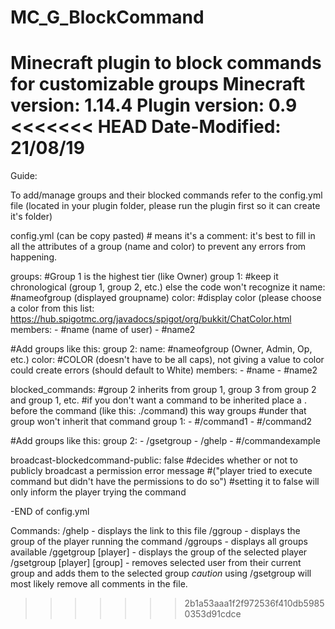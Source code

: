 # MC_G_BlockCommand
Minecraft plugin to block commands for customizable groups
Minecraft version: 1.14.4
Plugin version: 0.9
<<<<<<< HEAD
Date-Modified: 21/08/19
=======

Guide:

To add/manage groups and their blocked commands refer to the config.yml file (located in your plugin folder,
please run the plugin first so it can create it's folder)

config.yml (can be copy pasted) # means it's a comment:
it's best to fill in all the attributes of a group (name and color) to prevent any errors from happening.

groups: 
  #Group 1 is the highest tier (like Owner)
  group 1: #keep it chronological (group 1, group 2, etc.) else the code won't recognize it
    name: #nameofgroup (displayed groupname)
    color: #display color (please choose a color from this list: https://hub.spigotmc.org/javadocs/spigot/org/bukkit/ChatColor.html
    members:
    - #name (name of user)
    - #name2

  #Add groups like this:
  group 2:
    name: #nameofgroup (Owner, Admin, Op, etc.)
    color: #COLOR (doesn't have to be all caps), not giving a value to color could create errors (should default to White)
    members:
      - #name
      - #name2

blocked_commands:
  #group 2 inherits from group 1, group 3 from group 2 and group 1, etc.
  #if you don't want a command to be inherited place a . before the command (like this: ./command) this way groups
  #under that group won't inherit that command
  group 1:
    - #/command1
    - #/command2

  #Add groups like this:
  group 2:
    - /gsetgroup
    - /ghelp
    - #/commandexample

broadcast-blockedcommand-public: false #decides whether or not to publicly broadcast a permission error message
                                       #("player tried to execute command but didn't have the permissions to do so")
                                       #setting it to false will only inform the player trying the command

-END of config.yml


Commands:
/ghelp            - displays the link to this file
/ggroup 					- displays the group of the player running the command
/ggroups   					- displays all groups available
/ggetgroup [player]			- displays the group of the selected player
/gsetgroup [player] [group] - removes selected user from their current group and adds them to the selected group
*caution* using /gsetgroup will most likely remove all comments in the file.
>>>>>>> 2b1a53aaa1f2f972536f410db59850353d91cdce
